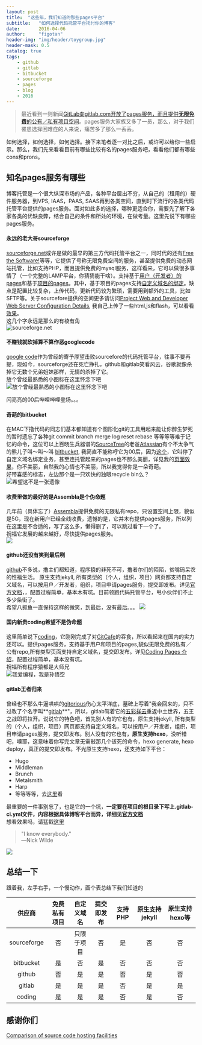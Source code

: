```yaml
---
layout: post
title:  "这些年，我们知道的那些pages平台"
subtitle:   "如何选择代码托管平台托付你的博客"
date:       2016-04-06
author:     "figotan"
header-img: "img/header/toygroup.jpg"
header-mask: 0.5
catalog: true
tags:
    - github
    - gitlab
    - bitbucket
    - sourceforge
    - pages
    - blog
    - 2016
---
```

>最近看到一则新闻[GitLab向gitlab.com开放了pages服务，而且提供**无限免费**的公有／私有项目空间](https://about.gitlab.com/2016/04/04/gitlab-pages-get-started/)。pages服务大家族又多了一员，那么，对于我们罹患选择困难症的人来说，痛苦多了那么一丢丢。

如何选择，如何选择，如何选择。接下来笔者逐一对比之后，或许可以给你一些启示。那么，我们先来看看目前有哪些比较有名的pages服务吧，看看他们都有哪些cons和prons。

## 知名pages服务有哪些
博客托管是一个很大纵深市场的产品，各种平台层出不穷，从自己的（租用的）硬件服务器，到VPS, IAAS，PAAS, SAAS再到各类空间，直到时下流行的各类代码托管平台提供的pages服务。面对如此多的选择，哪种更适合你，需要先了解下各家各类的优缺良弊，结合自己的条件和所处的环境，在做考量。这里先说下有哪些pages服务。

#### 永远的老大哥sourceforge
[sourceforge.net](http://www.sourceforge.net)或许是做的最早的第三方代码托管平台之一，同时代的还有[Free the Software!](https://sourceware.org)等等，它提供了号称无限免费空间的服务，甚至提供免费的动态网站托管，比如支持PHP，而且提供免费的mysql服务，这样看来，它可以做很多事情了（一个完整的LAMP平台，你猜猜能干啥）。支持基于[用户（开发者）的pages](https://sourceforge.net/p/forge/documentation/Developer%20Web%20Services/)和基于[项目的pages](https://sourceforge.net/p/forge/documentation/Project%20Web%20Services/)。其中，基于项目的pages支持[自定义域名的绑定](https://sourceforge.net/p/forge/documentation/Custom%20VHOSTs/)。缺点是配置比较复杂，上传代码，更新代码较为繁琐，需要用到额外的工具，比如SFTP等。关于sourcefore提供的空间更多请访问[Project Web and Developer Web Server Configuration Details](https://sourceforge.net/p/forge/documentation/Project%20Web%20and%20Developer%20Web/), 我自己上传了一些html,js和flash，可以看看[效果](http://figofuture.users.sourceforge.net/)。  
这几个字永远是那么的有棱有角  
![sourceforge.net](https://images.stackcommerce.com/assets/logo-main-mobile-image/7630/9105f7382c8c1d9d37ebbebe62b9bd26cdce8672_logo_main_mobile.png)  

#### 不赚钱就砍掉算不算作恶googlecode
[google code](https://code.google.com)作为曾经的寄予厚望击败sourcefore的代码托管平台，往事不要再提，现如今，sourceforge还在死亡挣扎，github和gitlab笑看风云，谷歌就像杀掉它无数个兄弟姐妹那样，无情的杀掉了它。  
放个曾经最熟悉的小图标在这里怀念下吧  
![放个曾经最熟悉的小图标在这里怀念下吧](https://code.google.com/images/ph-logo.png)  

闪亮亮的00后哔哩哔哩登场。。。

#### 奇葩的bitbucket
在MAC下撸代码的同志们基本都知道有个图形化git的工具用起来能让你醉生梦死的暂时遗忘了各种git commit branch merge log reset rebase 等等等等难于记忆的命令，这位可以上百晓生兵器谱的[SourceTree](https://www.atlassian.com/software/sourcetree/overview)的老爸[Atlassian](https://www.atlassian.com)有个不太争气的熊儿子叫～叫～叫 [bitbucket](https://bitbucket.org), 我简直不能称呼它为00后，因为[这个](https://confluence.atlassian.com/bitbucket/associate-an-existing-domain-with-an-account-221449746.html)，它叫停了自定义域名绑定业务，甚至连托管起来的pages也不那么美丽，详见我的[页面效果](http://figotan.bitbucket.org/)，你不美丽，自然我的心情也不美丽，所以我觉得你是一朵奇葩。  
好带喜感的标志，左边那个是一只欢快的独眼recycle bin么？
![希望这不是一张遗像](https://d3oaxc4q5k2d6q.cloudfront.net/m/195aa3f25c29/img/homepage/bitbucket-logo-blue.svg)

#### 收费里做的最好的是Assembla是个伪命题
几年前（具体忘了）[Assembla](https://www.assembla.com/)提供免费的无限私有repo，只设置空间上限，貌似是5G，现在新用户已经全线收费，遗憾的是，它并木有提供pages服务，所以列在这里是不合适的，写了这么多，懒得删了，可以跳过看下一个了。  
祝福它发展的越来越好，尽快提供pages服务。  
![](https://upload.wikimedia.org/wikipedia/en/e/e5/Assembla's_logo.png)

#### github还没有笑到最后咧
[github](https://github.com)不多说，撸主们都知道，程序猿的非死不可，撸者尔们的陌陌，贫嘴码呆农的性福生活。 原生支持jekyll, 所有类型的（个人，组织，项目）网页都支持自定义域名，可以按用户／开发者，组织，项目申请pages服务，提交即发布。详见[官方文档](https://help.github.com/categories/github-pages-basics/)，，配置过程简单，基本木有坑。目前领跑代码托管平台，甩小伙伴们不止多少条街了。  
希望八抓鱼一直保持这样的微笑，到最后，没有最后。。。
![](https://assets-cdn.github.com/images/modules/open_graph/github-octocat.png)

#### 国内新贵coding希望不是伪命题
这里简单说下[coding](https://coding.net)，它刚刚完成了对[GitCafe](https://gitcafe.com)的吞食，所以看起来在国内的实力还可以。提供pages服务，支持基于用户和项目的pages,貌似无限免费的私有／公有repo,所有类型页面支持自定义域名，提交即发布。详见[Coding Pages 介绍](https://coding.net/help/doc/pages/index.html)，配置过程简单，基本没有坑。  
祝福所有程序猿都是大师兄  
![我爱编程，我是孙悟空](https://coding.net/static/5ee8025c9dc63a6ff53153705d0e7ce8.png)

#### gitlab王者归来
曾经也不那么牛逼哄哄的[gitorious](https://gitorious.org)伤心太平洋底，墓碑上写着"我会回来的，只不过改了个名字叫**[gitlab](https://gitlab.com)**"，所以，gitlab驾着它的[五彩祥云](http://doc.gitlab.com/ee/pages/README.html)重返中土世界，五王之战即将拉开。说说它的特色吧，首先别人有的它也有，原生支持jekyll, 所有类型的（个人，组织，项目）网页都支持自定义域名，可以按用户／开发者，组织，项目申请pages服务，提交即发布。别人没有的它也有，**原生支持hexo**，没听错吧，噢耶，这意味着你写完文章无需敲那几个该死的命令，hexo generate, hexo deploy，真正的提交即发布。不光原生支持hexo，还支持如下平台：  
* Hugo  
* Middleman  
* Brunch  
* Metalsmith  
* Harp  
* 等等等等，去[这里](https://gitlab.com/groups/pages)看  

最重要的一件事别忘了，也是它的一个坑，**一定要在项目的根目录下写上.gitlab-ci.yml文件，内容根据具体博客平台而异，详细见[官方文档](http://doc.gitlab.com/ee/pages/README.html)**  
想看效果吗，请猛戳[这里](http://figofuture.gitlab.io)  

> "I know everybody."  
> ―Nick Wilde  

![](https://gitlab.com/gitlab-com/gitlab-artwork/raw/master/wordmark/wm_no_bg.png)

## 总结一下
跟着我，左手右手，一个慢动作，画个表总结下我们知道的  

|供应商|免费私有项目|自定义域名|提交即发布|支持PHP|原生支持jekyll|原生支持hexo等|
|:-------:|:--------:|:-------:|:-------:|:-------:|:-------:|:-------:|
|sourceforge|否|只限于项目|否|是|否|否|
| bitbucket |是|否|是|否|否|否|
| github |否|是|是|否|是|否|
|gitlab|是|是|是|否|是|是|
|coding|是|是|是|否|是|否|


## 感谢你们

[Comparison of source code hosting facilities](https://en.wikipedia.org/wiki/Comparison_of_source_code_hosting_facilities)



